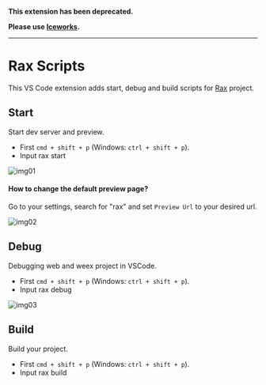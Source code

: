 **This extension has been deprecated.**

**Please use [Iceworks](https://marketplace.visualstudio.com/items?itemName=iceworks-team.iceworks).**

---

# Rax Scripts

This VS Code extension adds start, debug and build scripts for [Rax](https://rax.js.org/) project.

## Start

Start dev server and preview.

* First `cmd + shift + p` (Windows: `ctrl + shift + p`).
* Input rax start

![img01](https://img.alicdn.com/tfs/TB1M1rfvYj1gK0jSZFuXXcrHpXa-2860-1530.gif)

#### How to change the default preview page?

Go to your settings, search for "rax" and set `Preview Url` to your desired url.

![img02](https://img.alicdn.com/tfs/TB16CTTv5_1gK0jSZFqXXcpaXXa-1602-566.png)

## Debug

Debugging web and weex project in VSCode.

* First `cmd + shift + p` (Windows: `ctrl + shift + p`).
* Input rax debug

![img03](https://img.alicdn.com/tfs/TB1mBy.vYj1gK0jSZFuXXcrHpXa-2878-1664.jpg)

## Build

Build your project.

* First `cmd + shift + p` (Windows: `ctrl + shift + p`).
* Input rax build




